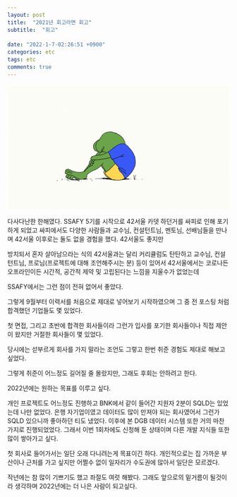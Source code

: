 ```yaml
---
layout: post
title:  "2021년 회고라면 회고"
subtitle:  "회고"

date: "2022-1-7-02:26:51 +0900"
categories: etc
tags: etc
comments: true
---
```



![humor_7025250](/assets/humor_7025250.gif)

다사다난한 한해였다.
SSAFY 5기를 시작으로 42서울 카뎃 하던거를 싸피로 인해 포기하게 되었고
싸피에서도 다양한 사람들과 교수님, 컨설턴트님, 멘토님, 선배님들을 만나며
42서울 이후로는 둘도 없을 경험을 했다. 42서울도 좋지만

방치되서 혼자 살아남으라는 식의 42서울과는 달리 커리큘럼도 탄탄하고 교수님, 컨설턴트님, 프로님(프로젝트에 대해 조언해주시는 분) 등이 있어서 42서울에서는 코로나든 오프라인이든 시간적, 공간적 제약 및 고립된다는 느낌을 지울수가 없었는데

SSAFY에서는 그런 점이 전혀 없어서 좋았다.

그렇게 9월부터 이력서를 처음으로 제대로 넣어보기 시작하였으며 그 중 전 포스팅 처럼 합격했던 기업들도 몇 있었다.

첫 면접, 그리고 초반에 합격한 회사들이라 그런가 입사를 포기한 회사들이나 직접 제안이 왔지만 거절한 회사들이 몇 있었다.

당시에는 섣부르게 회사를 가지 말라는 조언도 그렇고 한번 취준 경험도 제대로 해보고 싶었다.

그렇게 취준이 어느정도 길어질 줄 몰랐지만, 그래도 후회는 안하려고 한다.

2022년에는 원하는 목표를 이루고 싶다.

개인 프로젝트도 어느정도 진행하고 BNK에서 같이 들어간 지원자 2분이 SQLD는 있었는데 나만 없었다. 은행 자기업이였고 데이터도 많이 만져야 되는 회사였어서 그런가 SQLD 있으니까 좋아하던 티도 냈었다. 이후에 본 DGB 데이터 시스템 또한 거의 마찬가지로 진행되었었다. 그래서 이번 1회차에도 신청해 둔 상태이며 다른 개발 지식들 또한 많이 쌓아가고 싶다.

첫 회사로 들어가서는 일단 오래 다니려는게 목표이긴 하다.
개인적으로는 집 가까운 부산이나 근처를 가고 싶지만 어쩔수 없이 일자리가 수도권에 많아서 일단은 모르겠다.

작년에는 참 많이 기쁘기도 했고 좌절도 여럿 해봤다. 그래도 앞으로의 밑거름이 될것이라 생각하며
2022년에는 더 나은 사람이 되고싶다.
